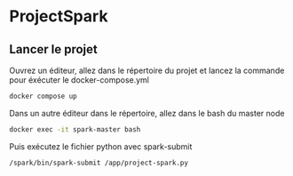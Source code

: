 # ProjectSpark
## Lancer le projet

Ouvrez un éditeur, allez dans le répertoire du projet et lancez la commande pour éxécuter
le docker-compose.yml

````bash
docker compose up
````

Dans un autre éditeur dans le répertoire, allez dans le bash du master node

````bash
docker exec -it spark-master bash
````

Puis exécutez le fichier python avec spark-submit

````bash
/spark/bin/spark-submit /app/project-spark.py
````
